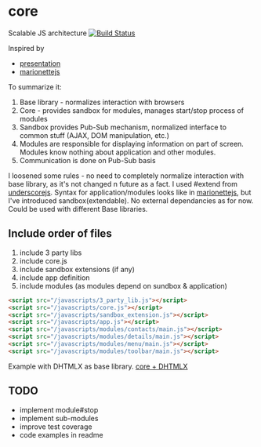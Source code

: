 core
====

Scalable JS architecture
[![Build Status](https://api.travis-ci.org/tmorozov/core.png)](https://travis-ci.org/tmorozov/core)

Inspired by 
* [presentation](http://www.slideshare.net/nzakas/scalable-javascript-application-architecture)
* [marionettejs](http://marionettejs.com/)

To summarize it:

1. Base library - normalizes interaction with browsers
2. Core - provides sandbox for modules, manages start/stop process of modules
3. Sandbox provides Pub-Sub mechanism, normalized interface to common stuff (AJAX, DOM manipulation, etc.)
4. Modules are responsible for displaying information on part of screen. Modules know nothing about application and other modules.
5. Communication is done on Pub-Sub basis

I loosened some rules - no need to completely normalize interaction with base library, as it's not changed n future as a fact.
I used #extend from [underscorejs](http://underscorejs.org/).
Syntax for application/modules looks like in [marionettejs](http://marionettejs.com/), but I've introduced sandbox(extendable).
No external dependancies as for now. Could be used with different Base libraries.

Include order of files
----------------------

1. include 3 party libs
2. include core.js
3. include sandbox extensions (if any)
4. include app definition
5. include modules (as modules depend on sundbox & application)

```html
<script src="/javascripts/3_party_lib.js"></script>
<script src="/javascripts/core.js"></script>
<script src="/javascripts/sandbox_extension.js"></script>
<script src="/javascripts/app.js"></script>
<script src="/javascripts/modules/contacts/main.js"></script>
<script src="/javascripts/modules/details/main.js"></script>
<script src="/javascripts/modules/menu/main.js"></script>
<script src="/javascripts/modules/toolbar/main.js"></script>
```

Example with DHTMLX as base library. [core + DHTMLX](https://github.com/tmorozov/dhtmlx-node)

TODO
----
* implement module#stop
* implement sub-modules
* improve test coverage
* code examples in readme
